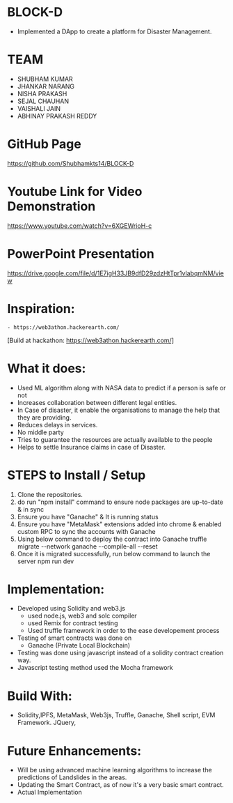 # BLOCK-D

* Implemented a DApp to create a platform for Disaster Management.

# TEAM
* SHUBHAM KUMAR         
* JHANKAR NARANG             
* NISHA PRAKASH             
* SEJAL CHAUHAN        
* VAISHALI JAIN
* ABHINAY PRAKASH REDDY

# GitHub Page
  https://github.com/Shubhamkts14/BLOCK-D
 
# Youtube Link for Video Demonstration
  https://www.youtube.com/watch?v=6XGEWrioH-c

# PowerPoint Presentation
  https://drive.google.com/file/d/1E7igH33JB9dfD29zdzHtTpr1vlabqmNM/view

# Inspiration:
    - https://web3athon.hackerearth.com/

[Build at hackathon: https://web3athon.hackerearth.com/]

# What it does:
* Used ML algorithm along with NASA data to predict if a person is safe or not 
* Increases collaboration between different legal entities.
* In Case of disaster, it enable the organisations to manage the help that they are providing.
* Reduces delays in services.
* No middle party
* Tries to guarantee the resources are actually available to the people
* Helps to settle Insurance claims in case of Disaster.

# STEPS to Install / Setup
1) Clone the repositories.
2) do run "npm install" command to ensure node packages are up-to-date & in sync
3) Ensure you have "Ganache" & It is running status
4) Ensure you have "MetaMask" extensions added into chrome & enabled custom RPC to sync the accounts with Ganache
5) Using below command to deploy the contract into Ganache
   truffle migrate --network ganache --compile-all --reset
6) Once it is migrated successfully, run below command to launch the server
   npm run dev


# Implementation:
* Developed using Solidity and web3.js
  * used node.js, web3 and solc compiler
  * used Remix for contract testing
  * Used truffle framework in order to the ease developement process
* Testing of smart contracts was done on 
  * Ganache (Private Local Blockchain)
* Testing was done using javascript instead of a solidity contract creation way.
* Javascript testing method used the Mocha framework
  
# Build With:
* Solidity,IPFS, MetaMask, Web3js, Truffle, Ganache, Shell script, EVM Framework. JQuery, 

# Future Enhancements:
* Will be using advanced machine learning algorithms to increase the predictions of Landslides in the areas.
* Updating the Smart Contract, as of now it's a very basic smart contract.
* Actual Implementation




